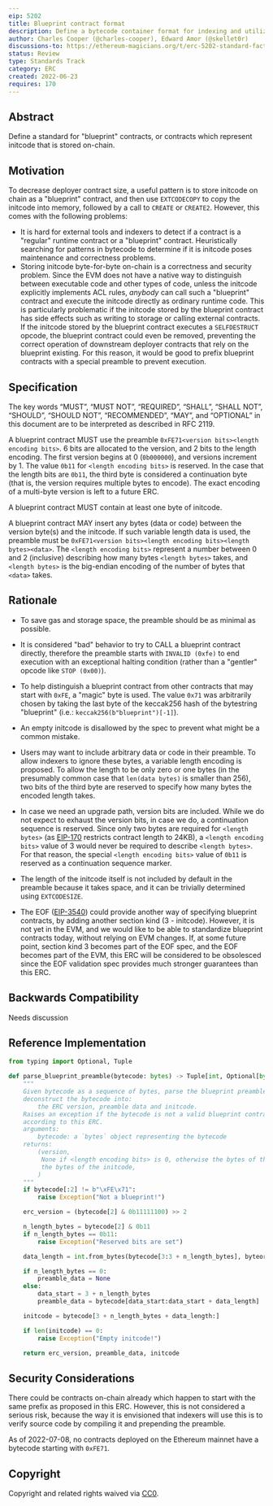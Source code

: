 ```yaml
---
eip: 5202
title: Blueprint contract format
description: Define a bytecode container format for indexing and utilizing blueprint contracts
author: Charles Cooper (@charles-cooper), Edward Amor (@skellet0r)
discussions-to: https://ethereum-magicians.org/t/erc-5202-standard-factory-contract-format/9851
status: Review
type: Standards Track
category: ERC
created: 2022-06-23
requires: 170
---
```


## Abstract
Define a standard for "blueprint" contracts, or contracts which represent initcode that is stored on-chain.

## Motivation
To decrease deployer contract size, a useful pattern is to store initcode on chain as a "blueprint" contract, and then use `EXTCODECOPY` to copy the initcode into memory, followed by a call to `CREATE` or `CREATE2`. However, this comes with the following problems:

- It is hard for external tools and indexers to detect if a contract is a "regular" runtime contract or a "blueprint" contract. Heuristically searching for patterns in bytecode to determine if it is initcode poses maintenance and correctness problems.
- Storing initcode byte-for-byte on-chain is a correctness and security problem. Since the EVM does not have a native way to distinguish between executable code and other types of code, unless the initcode explicitly implements ACL rules, *anybody* can call such a "blueprint" contract and execute the initcode directly as ordinary runtime code. This is particularly problematic if the initcode stored by the blueprint contract has side effects such as writing to storage or calling external contracts. If the initcode stored by the blueprint contract executes a `SELFDESTRUCT` opcode, the blueprint contract could even be removed, preventing the correct operation of downstream deployer contracts that rely on the blueprint existing. For this reason, it would be good to prefix blueprint contracts with a special preamble to prevent execution.

## Specification
The key words “MUST”, “MUST NOT”, “REQUIRED”, “SHALL”, “SHALL NOT”, “SHOULD”, “SHOULD NOT”, “RECOMMENDED”, “MAY”, and “OPTIONAL” in this document are to be interpreted as described in RFC 2119.

A blueprint contract MUST use the preamble `0xFE71<version bits><length encoding bits>`. 6 bits are allocated to the version, and 2 bits to the length encoding. The first version begins at 0 (`0b000000`), and versions increment by 1. The value `0b11` for `<length encoding bits>` is reserved. In the case that the length bits are `0b11`, the third byte is considered a continuation byte (that is, the version requires multiple bytes to encode). The exact encoding of a multi-byte version is left to a future ERC.

A blueprint contract MUST contain at least one byte of initcode.

A blueprint contract MAY insert any bytes (data or code) between the version byte(s) and the initcode. If such variable length data is used, the preamble must be `0xFE71<version bits><length encoding bits><length bytes><data>`. The `<length encoding bits>` represent a number between 0 and 2 (inclusive) describing how many bytes `<length bytes>` takes, and `<length bytes>` is the big-endian encoding of the number of bytes that `<data>` takes.

## Rationale
- To save gas and storage space, the preamble should be as minimal as possible.

- It is considered "bad" behavior to try to CALL a blueprint contract directly, therefore the preamble starts with `INVALID (0xfe)` to end execution with an exceptional halting condition (rather than a "gentler" opcode like `STOP (0x00)`).

- To help distinguish a blueprint contract from other contracts that may start with `0xFE`, a "magic" byte is used. The value `0x71` was arbitrarily chosen by taking the last byte of the keccak256 hash of the bytestring "blueprint" (i.e.: `keccak256(b"blueprint")[-1]`).

- An empty initcode is disallowed by the spec to prevent what might be a common mistake.

- Users may want to include arbitrary data or code in their preamble. To allow indexers to ignore these bytes, a variable length encoding is proposed. To allow the length to be only zero or one bytes (in the presumably common case that `len(data bytes)` is smaller than 256), two bits of the third byte are reserved to specify how many bytes the encoded length takes.

- In case we need an upgrade path, version bits are included. While we do not expect to exhaust the version bits, in case we do, a continuation sequence is reserved. Since only two bytes are required for `<length bytes>` (as [EIP-170](./eip-170.md) restricts contract length to 24KB), a `<length encoding bits>` value of 3 would never be required to describe `<length bytes>`. For that reason, the special `<length encoding bits>` value of `0b11` is reserved as a continuation sequence marker.

- The length of the initcode itself is not included by default in the preamble because it takes space, and it can be trivially determined using `EXTCODESIZE`.

- The EOF ([EIP-3540](./eip-3540.md)) could provide another way of specifying blueprint contracts, by adding another section kind (3 - initcode). However, it is not yet in the EVM, and we would like to be able to standardize blueprint contracts today, without relying on EVM changes. If, at some future point, section kind 3 becomes part of the EOF spec, and the EOF becomes part of the EVM, this ERC will be considered to be obsolesced since the EOF validation spec provides much stronger guarantees than this ERC.


## Backwards Compatibility
Needs discussion

## Reference Implementation

```python
from typing import Optional, Tuple

def parse_blueprint_preamble(bytecode: bytes) -> Tuple[int, Optional[bytes], bytes]:
    """
    Given bytecode as a sequence of bytes, parse the blueprint preamble and
    deconstruct the bytecode into:
        the ERC version, preamble data and initcode.
    Raises an exception if the bytecode is not a valid blueprint contract
    according to this ERC.
    arguments:
        bytecode: a `bytes` object representing the bytecode
    returns:
        (version,
         None if <length encoding bits> is 0, otherwise the bytes of the data section,
         the bytes of the initcode,
        )
    """
    if bytecode[:2] != b"\xFE\x71":
        raise Exception("Not a blueprint!")

    erc_version = (bytecode[2] & 0b11111100) >> 2

    n_length_bytes = bytecode[2] & 0b11
    if n_length_bytes == 0b11:
        raise Exception("Reserved bits are set")

    data_length = int.from_bytes(bytecode[3:3 + n_length_bytes], byteorder="big")

    if n_length_bytes == 0:
        preamble_data = None
    else:
        data_start = 3 + n_length_bytes
        preamble_data = bytecode[data_start:data_start + data_length]

    initcode = bytecode[3 + n_length_bytes + data_length:]

    if len(initcode) == 0:
        raise Exception("Empty initcode!")

    return erc_version, preamble_data, initcode
```

## Security Considerations

There could be contracts on-chain already which happen to start with the same prefix as proposed in this ERC. However, this is not considered a serious risk, because the way it is envisioned that indexers will use this is to verify source code by compiling it and prepending the preamble.

As of 2022-07-08, no contracts deployed on the Ethereum mainnet have a bytecode starting with `0xFE71`.

## Copyright
Copyright and related rights waived via [CC0](../LICENSE.md).

